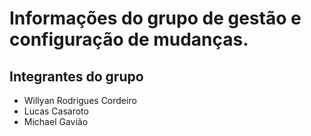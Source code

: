 # Informações do grupo de gestão e configuração de mudanças.


## Integrantes do grupo


* Willyan Rodrigues Cordeiro
* Lucas Casaroto
* Michael Gavião
